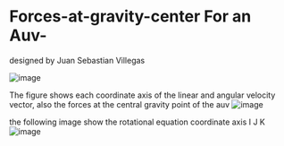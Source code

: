 # Forces-at-gravity-center For an Auv-
designed by Juan Sebastian Villegas

![image](https://user-images.githubusercontent.com/86011817/192155498-6591bcd2-bb54-443d-bbe0-7119ede8faed.png)


The figure shows each coordinate axis of the linear and angular velocity vector, also the forces at the central gravity point of the auv
![image](https://user-images.githubusercontent.com/86011817/192154965-cc0a745a-ad4c-4f47-9edc-5bbd4d6a37ed.png)

the following image show the rotational equation coordinate axis I J K
![image](https://user-images.githubusercontent.com/86011817/192155358-80a79763-127d-4a87-a13f-dd3333376f3a.png)
